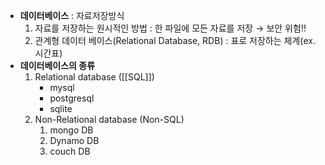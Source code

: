 -   **데이터베이스** : 자료저장방식
    1.  자료를 저장하는 원시적인 방법 : 한 파일에 모든 자료를 저장 → 보안 위험!!
    2.  관계형 데이터 베이스(Relational Database, RDB) : 표로 저장하는 체계(ex. 시간표)
-   **데이터베이스의 종류**
    1.  Relational database ([[SQL]])
        -   mysql
        -   postgresql
        -   sqlite
    2.  Non-Relational database (Non-SQL)
        1.  mongo DB
        2.  Dynamo DB
        3.  couch DB